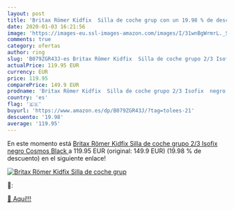 ```yaml
---
layout: post
title: 'Britax Römer Kidfix  Silla de coche grup con un 19.98 % de descuento'
date: 2020-01-03 16:21:56
image: 'https://images-eu.ssl-images-amazon.com/images/I/31wnBgWrmrL._SL200_.jpg'
comments: true
category: ofertas
author: ring
slug: 'B079ZGR43J-es Britax Römer Kidfix  Silla de coche grupo 2/3 Isofix  negro  Cosmos Black '
actualPrice: 119.95 EUR
currency: EUR
price: 119.95
comparePrice: 149.9 EUR
prodname: 'Britax Römer Kidfix  Silla de coche grupo 2/3 Isofix  negro  Cosmos Black '
country: 'es'
flag: '🇪🇸'
buyurl: 'https://www.amazon.es/dp/B079ZGR43J/?tag=tolees-21'
descuento: '19.98'
average: '119.95'
---
```


En este momento está [Britax Römer Kidfix  Silla de coche grupo 2/3 Isofix  negro  Cosmos Black ](https://www.amazon.es/dp/B079ZGR43J/?tag=tolees-21) a 119.95 EUR (original: 149.9 EUR) (19.98 %  de descuento) en el siguiente enlace!

[![Britax Römer Kidfix  Silla de coche grup](https://images-eu.ssl-images-amazon.com/images/I/31wnBgWrmrL._SL200_.jpg)](https://www.amazon.es/dp/B079ZGR43J/?tag=tolees-21)

🔎:


[🛒 Aquí!!!](https://www.amazon.es/dp/B079ZGR43J/?tag=tolees-21)
